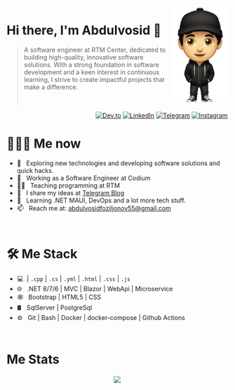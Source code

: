 <img src="Снимок_экрана_2024-07-08_221721-removebg-preview.png" align="right" height="220"/>

# Hi there, I'm Abdulvosid 👋


> A software engineer at RTM Center, dedicated to building high-quality, innovative software solutions. With a strong foundation in software development and a keen interest in continuous learning, I strive to create impactful projects that make a difference.
<br/><br/><br/>

<p align="end">
<a href="https://dev.to/foziljonov7"><img alt="Dev.to" src="https://img.shields.io/badge/Dev.to-gray?style=flat-square&logo=dev-to"></a> 
<a href="https://www.linkedin.com/in/foziljonov7/"><img alt="LinkedIn" src="https://img.shields.io/badge/LinkedIn-gray?style=flat-square&logo=linkedin"></a>
<a href="https://t.me/AFoziljonov_Blog"><img alt="Telegram" src="https://img.shields.io/badge/telegram-gray?style=flat-square&logo=telegram"></a>
<a href="https://instagram.com/foziljonov777"><img alt="Instagram" src="https://img.shields.io/badge/instagram-gray?style=flat-square&logo=instagram"></a>
</p>

<h1> 👨🏻‍💻 Me now </h1>

- 🤔 &nbsp; Exploring new technologies and developing software solutions and quick hacks.
- 💼 &nbsp; Working as a Software Engineer at Codium
- 👨‍🏫 &nbsp; Teaching programming at RTM
- 📝 &nbsp; I share my ideas at [Telegram Blog](https://t.me/AFoziljonov_Blog)
- 🌱 &nbsp; Learning .NET MAUI, DevOps and a lot more tech stuff.
- 📫 &nbsp; Reach me at: abdulvosidfoziljonov55@gmail.com

<br/>

<h1>🛠 Me Stack</h1>

- 💻 &nbsp;| `.cpp` | `.cs` | `.yml` | `.html` | `.css` | `.js`
- 🌐 &nbsp; .NET 8/7/6 | MVC | Blazor | WebApi | Microservice
- 🕸 &nbsp; Bootstrap | HTML5 | CSS
- 🛢 &nbsp; SqlServer | PostgreSql
- ⚙️ &nbsp; Git | Bash | Docker | docker-compose | Github Actions

<br/>

<h1>Me Stats</h1>

<div align="center">
<a href="">
  <img align="center" src="https://github-readme-stats.vercel.app/api?username=foziljonov7&count_private=true&include_all_commits=true&show_icons=true&title_color=007bff&text_color=e7e7e7&icon_color=007bff&bg_color=171c28" />
<a />
<div>
 <br/>
